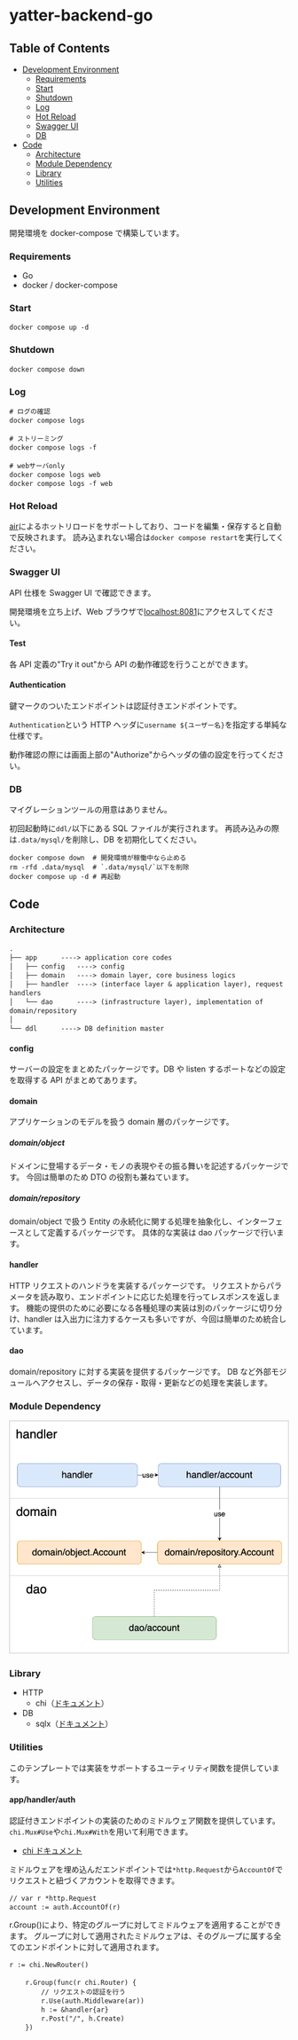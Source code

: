 # yatter-backend-go

## Table of Contents

- [Development Environment](#development-environment)
  - [Requirements](#requirements)
  - [Start](#start)
  - [Shutdown](#shutdown)
  - [Log](#log)
  - [Hot Reload](#hot-reload)
  - [Swagger UI](#swagger-ui)
  - [DB](#db)
- [Code](#code)
  - [Architecture](#architecture)
  - [Module Dependency](#module-dependency)
  - [Library](#library)
  - [Utilities](#utilities)

## Development Environment

開発環境を docker-compose で構築しています。

### Requirements

- Go
- docker / docker-compose

### Start

```
docker compose up -d
```

### Shutdown

```
docker compose down
```

### Log

```
# ログの確認
docker compose logs

# ストリーミング
docker compose logs -f

# webサーバonly
docker compose logs web
docker compose logs -f web
```

### Hot Reload

[air](https://github.com/cosmtrek/air)によるホットリロードをサポートしており、コードを編集・保存すると自動で反映されます。
読み込まれない場合は`docker compose restart`を実行してください。

### Swagger UI

API 仕様を Swagger UI で確認できます。

開発環境を立ち上げ、Web ブラウザで[localhost:8081](http://localhost:8081)にアクセスしてください。

#### Test

各 API 定義の"Try it out"から API の動作確認を行うことができます。

#### Authentication

鍵マークのついたエンドポイントは認証付きエンドポイントです。

`Authentication`という HTTP ヘッダに`username ${ユーザー名}`を指定する単純な仕様です。

動作確認の際には画面上部の"Authorize"からヘッダの値の設定を行ってください。

### DB

マイグレーションツールの用意はありません。

初回起動時に`ddl/`以下にある SQL ファイルが実行されます。
再読み込みの際は`.data/mysql/`を削除し、DB を初期化してください。

```
docker compose down  # 開発環境が稼働中なら止める
rm -rfd .data/mysql  # `.data/mysql/`以下を削除
docker compose up -d # 再起動
```

## Code

### Architecture

```
.
├── app      ----> application core codes
│   ├── config   ----> config
│   ├── domain   ----> domain layer, core business logics
│   ├── handler  ----> (interface layer & application layer), request handlers
│   └── dao      ----> (infrastructure layer), implementation of domain/repository
│
└── ddl      ----> DB definition master
```

#### config

サーバーの設定をまとめたパッケージです。DB や listen するポートなどの設定を取得する API がまとめてあります。

#### domain

アプリケーションのモデルを扱う domain 層のパッケージです。

##### domain/object

ドメインに登場するデータ・モノの表現やその振る舞いを記述するパッケージです。
今回は簡単のため DTO の役割も兼ねています。

##### domain/repository

domain/object で扱う Entity の永続化に関する処理を抽象化し、インターフェースとして定義するパッケージです。
具体的な実装は dao パッケージで行います。

#### handler

HTTP リクエストのハンドラを実装するパッケージです。
リクエストからパラメータを読み取り、エンドポイントに応じた処理を行ってレスポンスを返します。
機能の提供のために必要になる各種処理の実装は別のパッケージに切り分け、handler は入出力に注力するケースも多いですが、今回は簡単のため統合しています。

#### dao

domain/repository に対する実装を提供するパッケージです。
DB など外部モジュールへアクセスし、データの保存・取得・更新などの処理を実装します。

### Module Dependency

![モジュールの依存関係](doc/module_dependency.png)

### Library

- HTTP
  - chi（[ドキュメント](https://pkg.go.dev/github.com/go-chi/chi/v5)）
- DB
  - sqlx（[ドキュメント](https://pkg.go.dev/github.com/jmoiron/sqlx)）

### Utilities

このテンプレートでは実装をサポートするユーティリティ関数を提供しています。

#### app/handler/auth

認証付きエンドポイントの実装のためのミドルウェア関数を提供しています。
`chi.Mux#Use`や`chi.Mux#With`を用いて利用できます。

- [chi ドキュメント](https://pkg.go.dev/github.com/go-chi/chi/v5)

ミドルウェアを埋め込んだエンドポイントでは`*http.Request`から`AccountOf`でリクエストと紐づくアカウントを取得できます。

```
// var r *http.Request
account := auth.AccountOf(r)
```

r.Group()により、特定のグループに対してミドルウェアを適用することができます。
グループに対して適用されたミドルウェアは、そのグループに属する全てのエンドポイントに対して適用されます。

```
r := chi.NewRouter()

	r.Group(func(r chi.Router) {
		// リクエストの認証を行う
		r.Use(auth.Middleware(ar))
		h := &handler{ar}
		r.Post("/", h.Create)
	})
```

